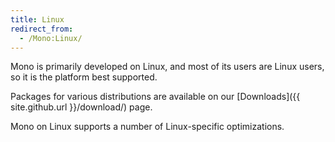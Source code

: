 ```yaml
---
title: Linux
redirect_from:
  - /Mono:Linux/
---
```


Mono is primarily developed on Linux, and most of its users are Linux users, so it is the platform best supported.

Packages for various distributions are available on our [Downloads]({{ site.github.url }}/download/) page.

Mono on Linux supports a number of Linux-specific optimizations.

